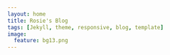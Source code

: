 ```yaml
---
layout: home
title: Rosie's Blog
tags: [Jekyll, theme, responsive, blog, template]
image:
  feature: bg13.png
---
```

